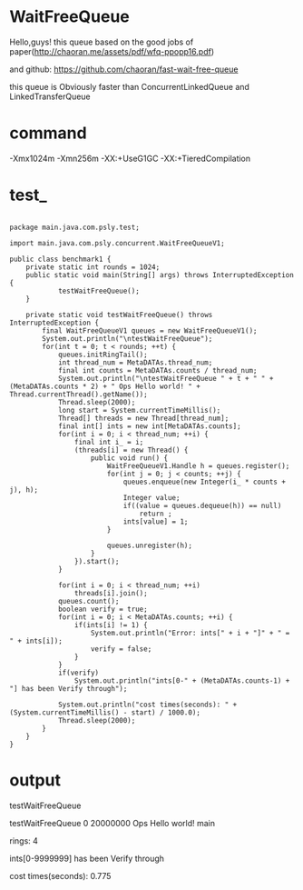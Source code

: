 # WaitFreeQueue

Hello,guys! this queue based on the good jobs of paper(http://chaoran.me/assets/pdf/wfq-ppopp16.pdf)

and github: https://github.com/chaoran/fast-wait-free-queue

this queue is Obviously faster than ConcurrentLinkedQueue and LinkedTransferQueue
# command
-Xmx1024m -Xmn256m -XX:+UseG1GC -XX:+TieredCompilation

# test_
<pre><code>
package main.java.com.psly.test;

import main.java.com.psly.concurrent.WaitFreeQueueV1;

public class benchmark1 {
	private static int rounds = 1024;
	public static void main(String[] args) throws InterruptedException {
			testWaitFreeQueue();
	}
	
	private static void testWaitFreeQueue() throws InterruptedException {
		final WaitFreeQueueV1<Integer> queues = new WaitFreeQueueV1<Integer>();
		System.out.println("\ntestWaitFreeQueue");
		for(int t = 0; t < rounds; ++t) {
			queues.initRingTail();
			int thread_num = MetaDATAs.thread_num;
			final int counts = MetaDATAs.counts / thread_num;
			System.out.println("\ntestWaitFreeQueue " + t + " " + (MetaDATAs.counts * 2) + " Ops Hello world! " + Thread.currentThread().getName());
			Thread.sleep(2000);
			long start = System.currentTimeMillis();
			Thread[] threads = new Thread[thread_num];
			final int[] ints = new int[MetaDATAs.counts];
			for(int i = 0; i < thread_num; ++i) {
				final int i_ = i;
				(threads[i] = new Thread() {
					public void run() {
						WaitFreeQueueV1.Handle<Integer> h = queues.register();
						for(int j = 0; j < counts; ++j) {
							queues.enqueue(new Integer(i_ * counts + j), h);
							Integer value;
							if((value = queues.dequeue(h)) == null)
								return ;
							ints[value] = 1;
						}

						queues.unregister(h);
					}
				}).start();
			}
			
			for(int i = 0; i < thread_num; ++i)
				threads[i].join();
			queues.count();
			boolean verify = true;
			for(int i = 0; i < MetaDATAs.counts; ++i) {
				if(ints[i] != 1) {
					System.out.println("Error: ints[" + i + "]" + " = " + ints[i]);
					verify = false;
				}
			}
			if(verify)
				System.out.println("ints[0-" + (MetaDATAs.counts-1) + "] has been Verify through");
			
			System.out.println("cost times(seconds): " + (System.currentTimeMillis() - start) / 1000.0);
			Thread.sleep(2000);
		}
	}
}
</pre></code>
# output
testWaitFreeQueue

testWaitFreeQueue 0 20000000 Ops Hello world! main

rings: 4

ints[0-9999999] has been Verify through

cost times(seconds): 0.775
